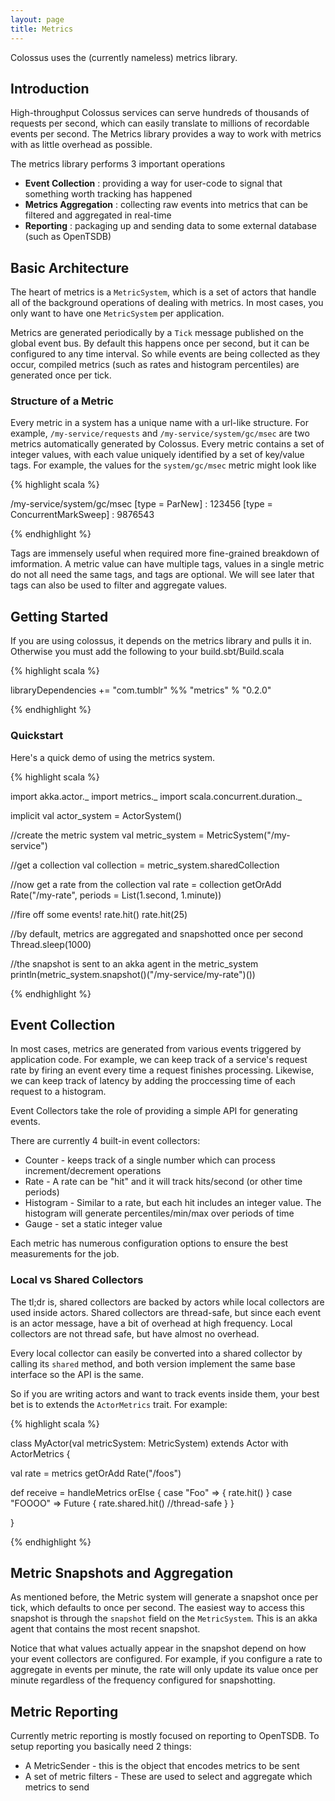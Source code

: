 ```yaml
---
layout: page
title: Metrics
---
```


Colossus uses the (currently nameless) metrics library.

## Introduction

High-throughput Colossus services can serve hundreds of thousands of requests
per second, which can easily translate to millions of recordable events per
second.  The Metrics library provides a way to work with metrics with as little
overhead as possible.

The metrics library performs 3 important operations

* **Event Collection** : providing a way for user-code to signal that something worth tracking has happened
* **Metrics Aggregation** : collecting raw events into metrics that can be filtered and aggregated in real-time
* **Reporting** : packaging up and sending data to some external database (such as OpenTSDB)

## Basic Architecture

The heart of metrics is a `MetricSystem`, which is a set of actors that handle
all of the background operations of dealing with metrics.  In most cases, you
only want to have one `MetricSystem` per application.

Metrics are generated periodically by a `Tick` message published on the global
event bus.  By default this happens once per second, but it can be configured
to any time interval.  So while events are being collected as they occur,
compiled metrics (such as rates and histogram percentiles) are generated once
per tick.

### Structure of a Metric

Every metric in a system has a unique name with a url-like structure.  For
example, `/my-service/requests` and `/my-service/system/gc/msec` are two
metrics automatically generated by Colossus.  Every metric contains a set of
integer values, with each value uniquely identified by a set of key/value tags.
For example, the values for the `system/gc/msec` metric might look like

{% highlight scala %}

/my-service/system/gc/msec
  [type = ParNew] : 123456
  [type = ConcurrentMarkSweep] : 9876543


{% endhighlight %}

Tags are immensely useful when required more fine-grained breakdown of
imformation.  A metric value can have multiple tags, values in a single metric
do not all need the same tags, and tags are optional.  We will see later that
tags can also be used to filter and aggregate values.


## Getting Started

If you are using colossus, it depends on the metrics library and pulls it in.  Otherwise you must add the following to your build.sbt/Build.scala

{% highlight scala %}

libraryDependencies += "com.tumblr" %% "metrics" % "0.2.0"

{% endhighlight %}

### Quickstart

Here's a quick demo of using the metrics system.

{% highlight scala %}

import akka.actor._
import metrics._
import scala.concurrent.duration._

implicit val actor_system = ActorSystem()

//create the metric system
val metric_system = MetricSystem("/my-service")

//get a collection
val collection = metric_system.sharedCollection

//now get a rate from the collection
val rate = collection getOrAdd Rate("/my-rate", periods = List(1.second, 1.minute))

//fire off some events!
rate.hit()
rate.hit(25)

//by default, metrics are aggregated and snapshotted once per second
Thread.sleep(1000)

//the snapshot is sent to an akka agent in the metric_system
println(metric_system.snapshot()("/my-service/my-rate")())

{% endhighlight %}




## Event Collection

In most cases, metrics are generated from various events triggered by
application code.  For example, we can keep track of a service's request rate
by firing an event every time a request finishes processing.  Likewise, we can
keep track of latency by adding the proccessing time of each request to a
histogram.

Event Collectors take the role of providing a simple API for generating events.

There are currently 4 built-in event collectors:

* Counter - keeps track of a single number which can process increment/decrement operations
* Rate - A rate can be "hit" and it will track hits/second (or other time periods)
* Histogram - Similar to a rate, but each hit includes an integer value.  The histogram will generate percentiles/min/max over periods of time
* Gauge - set a static integer value

Each metric has numerous configuration options to ensure the best measurements for the job.


### Local vs Shared Collectors

The tl;dr is, shared collectors are backed by actors while local collectors are
used inside actors.  Shared collectors are thread-safe, but since each event is
an actor message, have a bit of overhead at high frequency.  Local collectors
are not thread safe, but have almost no overhead.  

Every local collector can easily be converted into a shared collector by
calling its `shared` method, and both version implement the same base interface
so the API is the same.

So if you are writing actors and want to track events inside them, your best
bet is to extends the `ActorMetrics` trait.  For example:

{% highlight scala %}

class MyActor(val metricSystem: MetricSystem) extends Actor with ActorMetrics {
  
  val rate = metrics getOrAdd Rate("/foos")

  def receive = handleMetrics orElse {
    case "Foo" => {
      rate.hit()
    }
    case "FOOOO" => Future { 
      rate.shared.hit() //thread-safe
    }
  }

}

{% endhighlight %}

## Metric Snapshots and Aggregation

As mentioned before, the Metric system will generate a snapshot once per tick,
which defaults to once per second.  The easiest way to access this snapshot is
through the `snapshot` field on the `MetricSystem`.  This is an akka agent that
contains the most recent snapshot.

Notice that what values actually appear in the snapshot depend on how your
event collectors are configured.  For example, if you configure a rate to
aggregate in events per minute, the rate will only update its value once per
minute regardless of the frequency configured for snapshotting.  

## Metric Reporting

Currently metric reporting is mostly focused on reporting to OpenTSDB.  To setup reporting you basically need 2 things:

* A MetricSender - this is the object that encodes metrics to be sent
* A set of metric filters - These are used to select and aggregate which metrics to send


